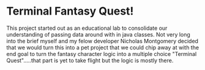 # Terminal Fantasy Quest!
This project started out as an educational lab to consolidate our understanding of passing data around with in java classes.
Not very long into the brief myself and my felow developer Nicholas Montgomery decided that we would turn this into a pet project that we could chip away at with the end goal to turn the fantasy character logic into a multiple choice "Terminal Quest".....that part is yet to take flight but the logic is mostly there.
